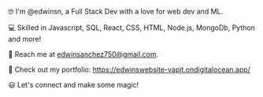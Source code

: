 🤓 I'm @edwinsn, a Full Stack Dev with a love for web dev and ML.  

💻 Skilled in Javascript, SQL, React, CSS, HTML, Node.js, MongoDb, Python and more!

📧 Reach me at edwinsanchez750@gmail.com.  

🔗 Check out my portfolio: https://edwinswebsite-vapjt.ondigitalocean.app/

😃 Let's connect and make some magic!  
